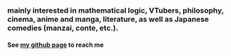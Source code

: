 ### mainly interested in mathematical logic, VTubers, philosophy, cinema, anime and manga, literature, as well as Japanese comedies (manzai, conte, etc.).
#### See [my github page](https://finalfantasy27.github.io/) to reach me
